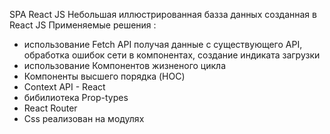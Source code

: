  SPA React JS 
  Небольшая иллюстрированная базза данных созданная в React JS 
  Применяемые решения :
  - использование Fetch API  получая данные с существующего API, обработка ошибок сети в компонентах, создание индиката загрузки
  - использование Компонентов жизненого цикла
  - Компоненты высшего порядка (HOC)
  - Context API - React
  - бибилиотека Prop-types
  - React Router
  - Css реализован на модулях
